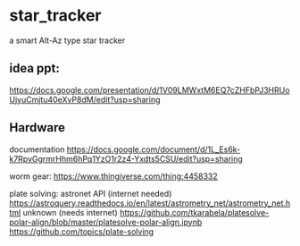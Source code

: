 # star_tracker
a smart Alt-Az type star tracker

## idea ppt:
https://docs.google.com/presentation/d/1V09LMWxtM6EQ7cZHFbPJ3HRUoUjyuCmjtu40eXvP8dM/edit?usp=sharing

## Hardware
documentation
https://docs.google.com/document/d/1L_Es6k-k7RpyGgrmrHhm6hPq1YzO1r2z4-Yxdts5CSU/edit?usp=sharing

worm gear: 
https://www.thingiverse.com/thing:4458332

plate solving:
astronet API (internet needed) https://astroquery.readthedocs.io/en/latest/astrometry_net/astrometry_net.html 
unknown (needs internet) https://github.com/tkarabela/platesolve-polar-align/blob/master/platesolve-polar-align.ipynb
https://github.com/topics/plate-solving
